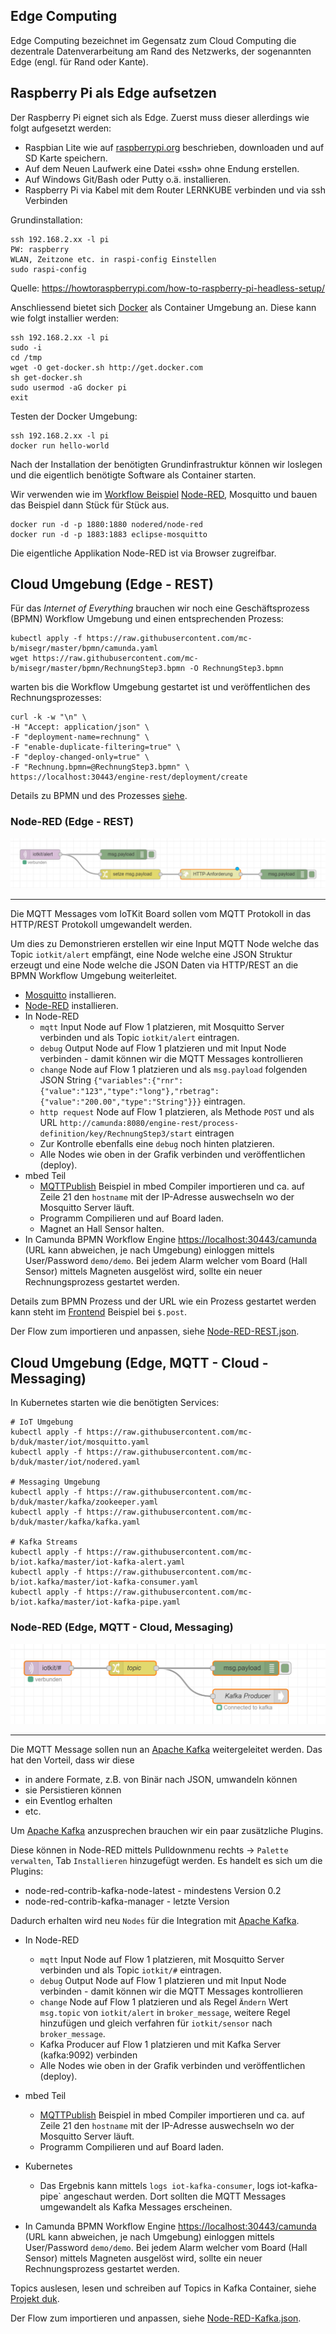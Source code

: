 ## Edge Computing

Edge Computing bezeichnet im Gegensatz zum Cloud Computing die dezentrale Datenverarbeitung am Rand des Netzwerks, der sogenannten Edge (engl. für Rand oder Kante).

## Raspberry Pi als Edge aufsetzen

Der Raspberry Pi eignet sich als Edge. Zuerst muss dieser allerdings wie folgt aufgesetzt werden:

* Raspbian Lite wie auf [raspberrypi.org](https://www.raspberrypi.org/) beschrieben, downloaden und auf SD Karte speichern.
* Auf dem Neuen Laufwerk eine Datei «ssh» ohne Endung erstellen.
* Auf Windows Git/Bash oder Putty o.ä. installieren.
* Raspberry Pi via Kabel mit dem Router LERNKUBE verbinden und via ssh Verbinden
    
Grundinstallation:
  
    ssh 192.168.2.xx -l pi
    PW: raspberry
    WLAN, Zeitzone etc. in raspi-config Einstellen
    sudo raspi-config

Quelle: https://howtoraspberrypi.com/how-to-raspberry-pi-headless-setup/ 

Anschliessend bietet sich [Docker](https://docker.com) als Container Umgebung an. Diese kann wie folgt installier werden:

    ssh 192.168.2.xx -l pi
    sudo -i
    cd /tmp
    wget -O get-docker.sh http://get.docker.com
    sh get-docker.sh
    sudo usermod -aG docker pi
    exit

Testen der Docker Umgebung:

    ssh 192.168.2.xx -l pi
    docker run hello-world
    
Nach der Installation der benötigten Grundinfrastruktur können wir loslegen und die eigentlich benötigte Software als Container starten.

Wir verwenden wie im [Workflow Beispiel](../workflow) [Node-RED](https://nodered.org/), Mosquitto und bauen das Beispiel dann Stück für Stück aus.

    docker run -d -p 1880:1880 nodered/node-red
    docker run -d -p 1883:1883 eclipse-mosquitto
    
Die eigentliche Applikation Node-RED ist via Browser <IP-Raspberry Pi:1880> zugreifbar.

## Cloud Umgebung (Edge - REST)

Für das *Internet of Everything* brauchen wir noch eine Geschäftsprozess (BPMN) Workflow Umgebung und einen entsprechenden Prozess:

    kubectl apply -f https://raw.githubusercontent.com/mc-b/misegr/master/bpmn/camunda.yaml
    wget https://raw.githubusercontent.com/mc-b/misegr/master/bpmn/RechnungStep3.bpmn -O RechnungStep3.bpmn
    
warten bis die Workflow Umgebung gestartet ist und veröffentlichen des Rechnungsprozesses:

    curl -k -w "\n" \
    -H "Accept: application/json" \
    -F "deployment-name=rechnung" \
    -F "enable-duplicate-filtering=true" \
    -F "deploy-changed-only=true" \
    -F "Rechnung.bpmn=@RechnungStep3.bpmn" \
    https://localhost:30443/engine-rest/deployment/create    
        
Details zu BPMN und des Prozesses [siehe](https://github.com/mc-b/misegr/tree/master/bpmn).

### Node-RED (Edge - REST)

![](../images/NodeREDREST.png)

- - -

Die MQTT Messages vom IoTKit Board sollen vom MQTT Protokoll in das HTTP/REST Protokoll umgewandelt werden.

Um dies zu Demonstrieren erstellen wir eine Input MQTT Node welche das Topic `iotkit/alert` empfängt, eine Node welche eine JSON Struktur erzeugt und eine Node welche die JSON Daten via HTTP/REST an die BPMN Workflow Umgebung weiterleitet.

* [Mosquitto](https://mosquitto.org/) installieren.
* [Node-RED](https://nodered.org/) installieren.
* In Node-RED
    * `mqtt` Input Node auf Flow 1 platzieren, mit Mosquitto Server verbinden und als Topic `iotkit/alert` eintragen.
    * `debug` Output Node auf Flow 1 platzieren und mit Input Node verbinden - damit können wir die MQTT Messages kontrollieren
    * `change` Node auf Flow 1 platzieren und als `msg.payload` folgenden JSON String `{"variables":{"rnr":{"value":"123","type":"long"},"rbetrag":{"value":"200.00","type":"String"}}}` eintragen.
    * `http request` Node auf Flow 1 platzieren, als Methode `POST` und als URL `http://camunda:8080/engine-rest/process-definition/key/RechnungStep3/start` eintragen
    * Zur Kontrolle ebenfalls eine `debug` noch hinten platzieren.
    * Alle Nodes wie oben in der Grafik verbinden und veröffentlichen (deploy).
* mbed Teil
    * [MQTTPublish](../mqtt#mqtt-publish-beispiel) Beispiel in mbed Compiler importieren und ca. auf Zeile 21 den `hostname` mit der IP-Adresse auswechseln wo der Mosquitto Server läuft. 
    * Programm Compilieren und auf Board laden.
    * Magnet an Hall Sensor halten.
* In Camunda BPMN Workflow Engine [https://localhost:30443/camunda](https://localhost:30443/camunda) (URL kann abweichen, je nach Umgebung) einloggen mittels User/Password `demo/demo`. Bei jedem Alarm welcher vom Board (Hall Sensor) mittels Magneten ausgelöst wird, sollte ein neuer Rechnungsprozess gestartet werden.
    
Details zum BPMN Prozess und der URL wie ein Prozess gestartet werden kann steht im [Frontend](https://github.com/mc-b/misegr/tree/master/bpmn) Beispiel bei `$.post`.

Der Flow zum importieren und anpassen, siehe [Node-RED-REST.json](Node-RED-REST.json).

## Cloud Umgebung (Edge, MQTT - Cloud - Messaging) 

In Kubernetes starten wie die benötigten Services:

    # IoT Umgebung 
    kubectl apply -f https://raw.githubusercontent.com/mc-b/duk/master/iot/mosquitto.yaml
    kubectl apply -f https://raw.githubusercontent.com/mc-b/duk/master/iot/nodered.yaml

    # Messaging Umgebung 
    kubectl apply -f https://raw.githubusercontent.com/mc-b/duk/master/kafka/zookeeper.yaml
    kubectl apply -f https://raw.githubusercontent.com/mc-b/duk/master/kafka/kafka.yaml

    # Kafka Streams 
    kubectl apply -f https://raw.githubusercontent.com/mc-b/iot.kafka/master/iot-kafka-alert.yaml
    kubectl apply -f https://raw.githubusercontent.com/mc-b/iot.kafka/master/iot-kafka-consumer.yaml
    kubectl apply -f https://raw.githubusercontent.com/mc-b/iot.kafka/master/iot-kafka-pipe.yaml


### Node-RED (Edge, MQTT - Cloud, Messaging)


![](../images/NodeREDKafka.png)

- - -

Die MQTT Message sollen nun an [Apache Kafka](https://kafka.apache.org/) weitergeleitet werden. Das hat den Vorteil, dass wir diese
* in andere Formate, z.B. von Binär nach JSON, umwandeln können
* sie Persistieren können
* ein Eventlog erhalten
* etc.

Um [Apache Kafka](https://kafka.apache.org/) anzusprechen brauchen wir ein paar zusätzliche Plugins.

Diese können in Node-RED mittels Pulldownmenu rechts -> `Palette verwalten`, Tab `Installieren` hinzugefügt werden. Es handelt es sich um die Plugins:
* node-red-contrib-kafka-node-latest - mindestens Version 0.2
* node-red-contrib-kafka-manager - letzte Version

Dadurch erhalten wird neu `Nodes` für die Integration mit [Apache Kafka](https://kafka.apache.org/).    

* In Node-RED
    * `mqtt` Input Node auf Flow 1 platzieren, mit Mosquitto Server verbinden und als Topic `iotkit/#` eintragen.
    * `debug` Output Node auf Flow 1 platzieren und mit Input Node verbinden - damit können wir die MQTT Messages kontrollieren
    * `change` Node auf Flow 1 platzieren und als Regel `Ändern` Wert `msg.topic` von `iotkit/alert` in `broker_message`, weitere Regel hinzufügen und gleich verfahren für `iotkit/sensor` nach `broker_message`.
    * Kafka Producer auf Flow 1 platzieren und mit Kafka Server (kafka:9092) verbinden
    * Alle Nodes wie oben in der Grafik verbinden und veröffentlichen (deploy).

* mbed Teil
    * [MQTTPublish](../mqtt#mqtt-publish-beispiel) Beispiel in mbed Compiler importieren und ca. auf Zeile 21 den `hostname` mit der IP-Adresse auswechseln wo der Mosquitto Server läuft. 
    * Programm Compilieren und auf Board laden.
* Kubernetes    
    * Das Ergebnis kann mittels `logs iot-kafka-consumer`, logs iot-kafka-pipe` angeschaut werden. Dort sollten die MQTT Messages umgewandelt als Kafka Messages erscheinen.
* In Camunda BPMN Workflow Engine [https://localhost:30443/camunda](https://localhost:30443/camunda) (URL kann abweichen, je nach Umgebung) einloggen mittels User/Password `demo/demo`. Bei jedem Alarm welcher vom Board (Hall Sensor) mittels Magneten ausgelöst wird, sollte ein neuer Rechnungsprozess gestartet werden.
    

Topics auslesen, lesen und schreiben auf Topics in Kafka Container, siehe [Projekt duk](https://github.com/mc-b/duk/tree/master/kafka).

Der Flow zum importieren und anpassen, siehe [Node-RED-Kafka.json](Node-RED-Kafka.json).

